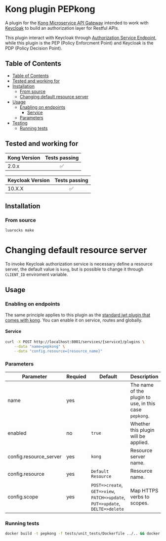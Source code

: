 <h1>Kong plugin PEPkong</h1>

A plugin for the [Kong Microservice API Gateway](https://konghq.com/solutions/gateway/) intended to work with [Keycloak](https://www.keycloak.org/) 
to build an authorization layer for Restful APIs.

This plugin interact with Keycloak through [Authorization Service Endpoint](https://www.keycloak.org/docs/latest/authorization_services/#_service_authorization_api),
while this plugin is the PEP (Policy Enforcment Point) and Keycloak is the PDP (Policy Decision Point).

## Table of Contents

- [Table of Contents](#table-of-contents)
- [Tested and working for](#tested-and-working-for)
- [Installation](#installation)
  - [From source](#from-source)
  - [Changing default resource server](#Changing-default-resource-server)
- [Usage](#usage)
  - [Enabling on endpoints](#enabling-on-endpoints)
    - [Service](#service)
  - [Parameters](#parameters)
- [Testing](#testing)
  - [Running tests](#running-tests)
  
  
 ## Tested and working for

| Kong Version |   Tests passing    |
| ------------ | :----------------: |
| 2.0.x        | :white_check_mark: |

| Keycloak Version |   Tests passing    |
| ---------------- | :----------------: |
| 10.X.X           | :white_check_mark: |

## Installation

### From source

```bash
luarocks make
```

# Changing default resource server

To invoke Keycloak authorization service is necessary define a resource server, the default value is `kong`,
but is possible to change it through `CLIENT_ID` enviroment variable.

## Usage

### Enabling on endpoints

The same principle applies to this plugin as the [standard jwt plugin that comes with kong](https://docs.konghq.com/hub/kong-inc/jwt/). You can enable it on service, routes and globally.

#### Service

```bash
curl -X POST http://localhost:8001/services/{service}/plugins \
    --data "name=pepkong" \
    --data "config.resource={resource_name}"
```
  
### Parameters

| Parameter                              | Requied | Default           | Description                                                                                                                                                                                                                                                                                                                                                                              |
| -------------------------------------- | ------- | ----------------- | ---------------------------------------------------------------------------------------------------------------------------------------------------------------------------------------------------------------------------------------------------------------------------------------------------------------------------------------------------------------------------------------- |
| name                                   | yes     |                   | The name of the plugin to use, in this case `pepkong`.                                                                                                                                                                                                                                                                                                                              |
| enabled                                | no      | `true`            | Whether this plugin will be applied.                                                                                                                                                                                                                                                                                                                                                     |
| config.resource_server                 | yes     | `kong`            | Resource server name.                                                                                                                                                                                                                                                                                                                |
| config.resource                        | yes     | `Default Resource`| Resource name.                                                                                                                                                                                                                                                                                                                |
| config.scope                           | yes     | `POST=>create`, `GET=>view`, `PATCH=>update`, `PUT=>update`, `DELTE=>delete`       | Map HTTPS verbs to scopes.                                                                                                                                                                                                                                                                                                                |

### Running tests

```bash
docker build -t pepkong -f tests/unit_tests/Dockerfile ../.. && docker container run pepkong
```

